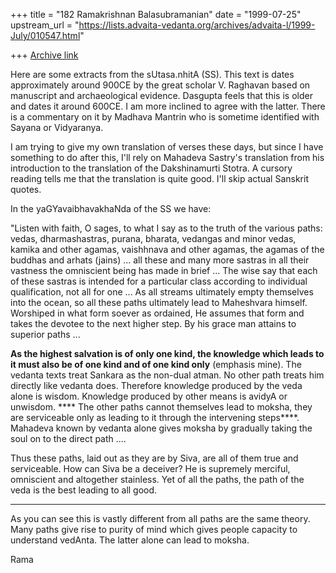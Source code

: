 +++
title = "182 Ramakrishnan Balasubramanian"
date = "1999-07-25"
upstream_url = "https://lists.advaita-vedanta.org/archives/advaita-l/1999-July/010547.html"

+++
[Archive link](https://lists.advaita-vedanta.org/archives/advaita-l/1999-July/010547.html)

Here are some extracts from the sUtasa.nhitA (SS). This text is dates
approximately around 900CE by the great scholar V. Raghavan based on
manuscript and archaeological evidence. Dasgupta feels that this is
older and dates it around 600CE. I am more inclined to agree with the
latter. There is a commentary on it by Madhava Mantrin who is sometime
identified with Sayana or Vidyaranya.

I am trying to give my own translation of verses these days, but since
I have something to do after this, I'll rely on Mahadeva Sastry's
translation from his introduction to the translation of the
Dakshinamurti Stotra. A cursory reading tells me that the translation
is quite good. I'll skip actual Sanskrit quotes.

In the yaGYavaibhavakhaNda of the SS we have:

"Listen with faith, O sages, to what I say as to the truth of the
various paths: vedas, dharmashastras, purana, bharata, vedangas and
minor vedas, kamika and other agamas, vaishhnava and other agamas, the
agamas of the buddhas and arhats (jains) ... all these and many more
sastras in all their vastness the omniscient being has made in brief
... The wise say that each of these sastras is intended for a
particular class according to individual qualification, not all for
one ... As all streams ultimately empty themselves into the ocean, so
all these paths ultimately lead to Maheshvara himself. Worshiped in
what form soever as ordained, He assumes that form and takes the
devotee to the next higher step. By his grace man attains to superior
paths ...

****As the highest salvation is of only one kind, the knowledge which
leads to it must also be of one kind and of one kind only****
(emphasis mine). The vedanta texts treat Sankara as the non-dual
atman. No other path treats him directly like vedanta does. Therefore
knowledge produced by the veda alone is wisdom. Knowledge produced by
other means is avidyA or unwisdom. **** The other paths cannot
themselves lead to moksha, they are serviceable only as leading to it
through the intervening steps****. Mahadeva known by vedanta alone
gives moksha by gradually taking the soul on to the direct path ....

Thus these paths, laid out as they are by Siva, are all of them true
and serviceable. How can Siva be a deceiver? He is supremely merciful,
omniscient and altogether stainless. Yet of all the paths, the path of
the veda is the best leading to all good.

******

As you can see this is vastly different from all paths are the same
theory. Many paths give rise to purity of mind which gives people
capacity to understand vedAnta. The latter alone can lead to moksha.

Rama

